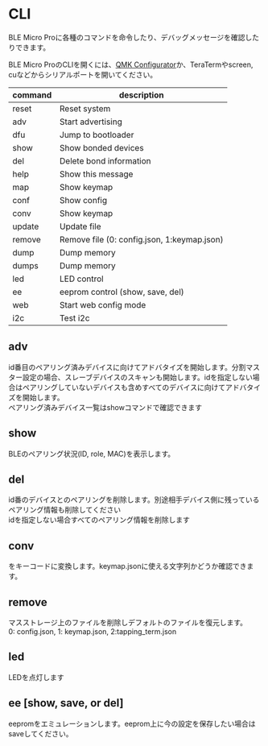 # CLI

BLE Micro Proに各種のコマンドを命令したり、デバッグメッセージを確認したりできます。

BLE Micro ProのCLIを開くには、[QMK Configurator](https://sekigon-gonnoc.github.io/qmk_configurator)か、TeraTermやscreen, cuなどからシリアルポートを開いてください。

| command | description                                 |
| ------- | ------------------------------------------- |
| reset   | Reset system                                |
| adv     | Start advertising                           |
| dfu     | Jump to bootloader                          |
| show    | Show bonded devices                         |
| del     | Delete bond information                     |
| help    | Show this message                           |
| map     | Show keymap                                 |
| conf    | Show config                                 |
| conv    | Show keymap                                 |
| update  | Update file                                 |
| remove  | Remove file (0: config.json, 1:keymap.json) |
| dump    | Dump memory                                 |
| dumps   | Dump memory                                 |
| led     | LED control                                 |
| ee      | eeprom control (show, save, del)            |
| web     | Start web config mode                       |
| i2c     | Test i2c                                    |

## adv <id>

 id番目のペアリング済みデバイスに向けてアドバタイズを開始します。分割マスター設定の場合、スレーブデバイスのスキャンも開始します。idを指定しない場合はペアリングしていないデバイスも含めすべてのデバイスに向けてアドバタイズを開始します。  
 ペアリング済みデバイス一覧はshowコマンドで確認できます

## show

BLEのペアリング状況(ID, role, MAC)を表示します。

## del <id>

id番のデバイスとのペアリングを削除します。別途相手デバイス側に残っているペアリング情報も削除してください  
idを指定しない場合すべてのペアリング情報を削除します

## conv <string>

<string>をキーコードに変換します。keymap.jsonに使える文字列かどうか確認できます。

## remove <id>

マスストレージ上のファイルを削除しデフォルトのファイルを復元します。  
0: config.json, 1: keymap.json, 2:tapping_term.json

## led <pattern>

LEDを点灯します

## ee [show, save, or del]

eepromをエミュレーションします。eeprom上に今の設定を保存したい場合はsaveしてください。
